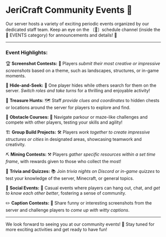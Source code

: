 # JeriCraft Community Events 🌟

Our server hosts a variety of exciting periodic events organized by our dedicated staff team. Keep an eye on the 〔📌〕schedule channel (inside the 📅 EVENTS category) for announcements and details! 📢

---

### Event Highlights:

🏆 **Screenshot Contests:** 📸 Players *submit their most creative or impressive screenshots* based on a theme, such as landscapes, structures, or in-game moments.

🔎 **Hide-and-Seek:** 🙈 One player hides while others search for them on the server. *Switch roles and take turns* for a thrilling and enjoyable activity!

🌟 **Treasure Hunts:** 🗺️ Staff *provide clues and coordinates* to hidden chests or locations around the server for players to explore and find.

🏃️ **Obstacle Courses:** 💨 Navigate parkour or maze-like challenges and compete with other players, testing your skills and agility!

🏗️ **Group Build Projects:** 🛠️ Players *work together to create impressive structures or cities* in designated areas, showcasing teamwork and creativity.

⛏️ **Mining Contests:** ⚒️ Players *gather specific resources within a set time frame*, with rewards given to those who collect the most!

🧐 **Trivia and Quizzes:** 📚 Join *trivia nights on Discord or in-game quizzes* to test your knowledge of the server, Minecraft, or general topics.

👥 **Social Events:** 🌈 Casual events where players can hang out, chat, and *get to know each other better*, fostering a sense of community.

✏️ **Caption Contests:** 💬 Share funny or interesting screenshots from the server and challenge players to *come up with witty captions*.

---

We look forward to seeing you at our community events! 🌟 Stay tuned for more exciting activities and get ready to have fun!
